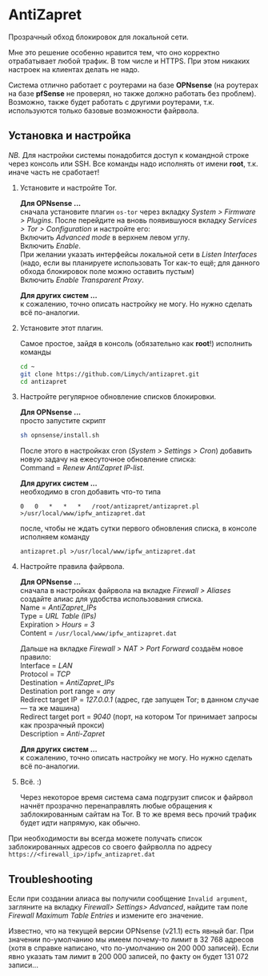 # AntiZapret

Прозрачный обход блокировок для локальной сети.

Мне это решение особенно нравится тем, что оно корректно отрабатывает любой трафик. В том числе и HTTPS. При этом никаких настроек на клиентах делать не надо.

Система отлично работает с роутерами на базе **OPNsense** (на роутерах на базе **pfSense** не проверял, но также должно работать без проблем). Возможно, также будет работать с другими роутерами, т.к. используются только базовые возможности файрвола.

## Установка и настройка

*NB.* Для настройки системы понадобится доступ к командной строке через консоль или SSH. Все команды надо исполнять от имени **root**, т.к. иначе часть не сработает!

1.  Установите и настройте Tor.

    **Для OPNsense ...**\
    сначала установите плагин `os-tor` через вкладку *System > Firmware > Plugins*. После перейдите на вновь появившуюся вкладку *Services > Tor > Configuration* и настройте его:\
    Включить *Advanced mode* в верхнем левом углу.\
    Включить *Enable*.\
    При желании указать интерфейсы локальной сети в *Listen Interfaces* (надо, если вы планируете использовать Tor как-то ещё; для данного обхода блокировок поле можно оставить пустым)\
    Включить *Enable Transparent Proxy*.
   
    **Для других систем ...**\
    к сожалению, точно описать настройку не могу. Но нужно сделать всё по-аналогии.

1.  Установите этот плагин.

    Самое простое, зайдя в консоль (обязательно как **root**!) исполнить команды
    ```bash
    cd ~
    git clone https://github.com/Limych/antizapret.git
    cd antizapret
    ```

2.  Настройте регулярное обновление списков блокировки.

    **Для OPNsense ...**\
    просто запустите скрипт
    ```bash
    sh opnsense/install.sh
    ```
    После этого в настройках cron (*System > Settings > Cron*) добавить новую задачу на ежесуточное обновление списка:\
    Command = *Renew AntiZapret IP-list*.
   
    **Для других систем ...**\
    необходимо в cron добавить что-то типа
    ```
    0   0   *   *   *   /root/antizapret/antizapret.pl >/usr/local/www/ipfw_antizapret.dat
    ```
    после, чтобы не ждать сутки первого обновления списка, в консоле исполняем команду
    ```
    antizapret.pl >/usr/local/www/ipfw_antizapret.dat
    ```
   
4.  Настройте правила файрвола.

    **Для OPNsense ...**\
    сначала в настройках файрвола на вкладке *Firewall > Aliases* создайте алиас для удобства использования списка.\
    Name = *AntiZapret_IPs*\
    Type = *URL Table (IPs)*\
    Expiration > *Hours = 3*\
    Content = `/usr/local/www/ipfw_antizapret.dat`
    
    Дальше на вкладке *Firewall > NAT > Port Forward* создаём новое правило:\
    Interface = *LAN*\
    Protocol = *TCP*\
    Destination = *AntiZapret_IPs*\
    Destination port range = *any*\
    Redirect target IP = *127.0.0.1* (адрес, где запущен Tor; в данном случае — та же машина)\
    Redirect target port = *9040* (порт, на котором Tor принимает запросы как прозрачный прокси)\
    Description = *Anti-Zapret*
   
    **Для других систем ...**\
    к сожалению, точно описать настройку не могу. Но нужно сделать всё по-аналогии.
    
5.  Всё. :)
    
    Через некоторое время система сама подгрузит список и файрвол начнёт прозрачно перенаправлять любые обращения к заблокированным сайтам на Tor. В то же время весь прочий трафик будет идти напрямую, как обычно.

При необходимости вы всегда можете получать список заблокированных адресов со своего файрволла по адресу `https://<firewall_ip>/ipfw_antizapret.dat`

## Troubleshooting

Если при создании алиаса вы получили сообщение `Invalid argument`, загляните на вкладку *Firewall> Settings> Advanced*, найдите там поле *Firewall Maximum Table Entries* и измените его значение.

Известно, что на текущей версии OPNsense (v21.1) есть явный баг. При значении по-умолчанию мы имеем почему-то лимит в 32 768 адресов (хотя в справке написано, что по-умолчанию он 200 000 записей). Если явно указать там лимит в 200 000 записей, по факту он будет 131 072 записи...
